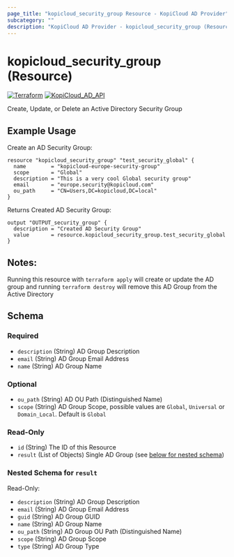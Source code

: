 ```yaml
---
page_title: "kopicloud_security_group Resource - KopiCloud AD Provider"
subcategory: ""
description: "KopiCloud AD Provider - kopicloud_security_group (Resource)"
---
```


# kopicloud_security_group (Resource)
[![Terraform](https://img.shields.io/badge/terraform-v1.3+-blue.svg)](https://www.terraform.io/downloads.html) 
[![KopiCloud_AD_API](https://img.shields.io/badge/kopiCloud_ad-v1.0+-blueviolet.svg)](https://www.kopicloud-ad-api.com)

Create, Update, or Delete an Active Directory Security Group

## Example Usage

Create an AD Security Group:
```
resource "kopicloud_security_group" "test_security_global" {
  name        = "kopicloud-europe-security-group"
  scope       = "Global"
  description = "This is a very cool Global security group"
  email       = "europe.security@kopicloud.com"
  ou_path     = "CN=Users,DC=kopicloud,DC=local"
}
```

Returns Created AD Security Group:
```
output "OUTPUT_security_group" {
  description = "Created AD Security Group"
  value       = resource.kopicloud_security_group.test_security_global
}
```

## Notes:

Running this resource with `terraform apply` will create or update the AD group and running `terraform destroy` will remove this AD Group from the Active Directory

## Schema

### Required

- `description` (String) AD Group Description
- `email` (String) AD Group Email Address
- `name` (String) AD Group Name

### Optional

- `ou_path` (String) AD OU Path (Distinguished Name)
- `scope` (String) AD Group Scope, possible values are `Global`, `Universal` or `Domain_Local`. Default is `Global`

### Read-Only

- `id` (String) The ID of this Resource
- `result` (List of Objects) Single AD Group (see [below for nested schema](#nestedatt--result))

<a id="nestedatt--result"></a>
### Nested Schema for `result`

Read-Only:

- `description` (String) AD Group Description
- `email` (String) AD Group Email Address
- `guid` (String) AD Group GUID
- `name` (String) AD Group Name
- `ou_path` (String) AD Group OU Path (Distinguished Name)
- `scope` (String) AD Group Scope
- `type` (String) AD Group Type 

